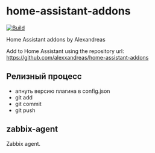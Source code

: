 # home-assistant-addons

[![Build](https://github.com/alexxandreas/home-assistant-addons/workflows/Build/badge.svg)](https://github.com/alexxandreas/home-assistant-addons/actions?query=workflow%3ABuild)

Home Assistant addons by Alexandreas

Add to Home Assistant using the repository url: 
https://github.com/alexxandreas/home-assistant-addons

## Релизный процесс
  * апнуть версию плагина в config.json
  * git add
  * git commit
  * git push


## zabbix-agent

Zabbix agent.
